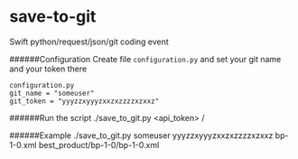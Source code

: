 # save-to-git
Swift python/request/json/git coding event

######Configuration
Create file `configuration.py` and set your git name and your token there

```
configuration.py
git_name = "someuser"
git_token = "yyyzzxyyyzxxzxzzzzxzxxz"
```

######Run the script
./save_to_git.py <owner> <api_token> <local file path> <reponame>/<file path>

######Example
./save_to_git.py someuser yyyzzxyyyzxxzxzzzzxzxxz bp-1-0.xml best_product/bp-1-0/bp-1-0.xml
